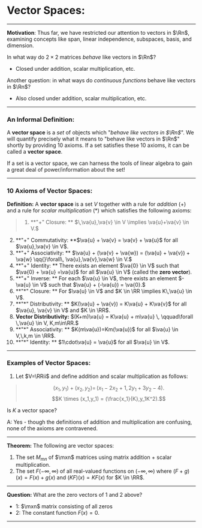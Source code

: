 # Vector Spaces:
***
**Motivation**: Thus far, we have restricted our attention to vectors in $\Rn$, examining concepts like span, linear independence, subspaces, basis, and dimension.

In what way do $2\times 2$ matrices *behave* like vectors in $\Rn$? 
- Closed under addition, scalar multiplication, etc.

Another question: in what ways do *continuous functions* behave like vectors in $\Rn$?

- Also closed under addition, scalar multiplication, etc.

***

### An Informal Definition:
A **vector space** is a *set* of objects which "*behave like vectors in $\Rn$*". We will quantify precisely what it means to "behave like vectors in $\Rn$" shortly by providing 10 axioms. If a set satisfies these 10 axioms, it can be called a **vector space**.

If a set is a vector space, we can harness the tools of linear algebra to gain a great deal of power/information about the set!

***

### 10 Axioms of Vector Spaces:

**Definition:** A **vector space** is a set $V$ together with a rule for *addition* (+) and a rule for *scalar multiplication* (*) which satisfies the following axioms:

>1. **"+" Closure: ** $\,\va{u},\va{v} \in V \implies \va{u}+\va{v} \in V.$
2. **"+" Commutativity: **$\va{u} + \va{v} = \va{v} + \va{u}$ for all $\va{u},\va{v} \in V$.
4. **"+" Associativity: **  $\va{u} + (\va{v} + \va{w}) = (\va{u} + \va{v}) + \va{w} \qq{}\forall\, \va{u},\va{v},\va{w} \in V.$
6.  **"+" Identity: ** There exists an element $\va{0} \in V$ such that $\va{0} + \va{u} =\va{u}$ for all $\va{u} \in V$ (called the **zero vector**).
8.   **"+" Inverse: ** For each $\va{u} \in V$, there exists an element $-\va{u} \in V$ such that $\va{u} + (-\va{u}) = \va{0}.$
10.   **"$\ast$" Closure: ** For $\va{u} \in V$ and $K \in \RR \implies K\,\va{u} \in V$.
12.    **"$\ast$" Distributivity: ** $K(\va{u} + \va{v}) = K\va{u} + K\va{v}$ for all $\va{u}, \va{v} \in V$ and $K \in \RR$.
14.    **Vector Distributivity:** $(K+m)\va{u} = K\va{u} + m\va{u} \, \qquad\forall \,\va{u} \in V, K,m\in\RR.$
16.    **"$\ast$" Associativity: ** $K(m\va{u})=Km(\va{u})$ for all $\va{u} \in V,\,k,m \in \RR$.
18.    **"$\ast$" Identity: ** $1\cdot\va{u} = \va{u}$ for all $\va{u} \in V$.

***

### Examples of Vector Spaces:

1. Let $V=\RRii$ and define addition and scalar multiplication as follows:

>$$(x_1,y_1)+(x_2,y_2) = \,(x_1-2x_2+1,2y_1+3y_2-4).$$
>$$K \times (x_1,y_1) = (\frac{x_1}{K},y_1K^2).$$

Is $K$ a vector space? 

A: Yes - though the definitions of addition and multiplication are confusing, none of the axioms are contravened. 

***

**Theorem:** The following are vector spaces:

1. The set $M_{mn}$ of $\mxn$ matrices using matrix addition + scalar multiplication.
2. The set $F(-\infty,\infty)$ of all real-valued functions on $(-\infty,\infty)$ where $(F+g)(x) = F(x) + g(x)$ and $(KF)(x) = K F(x)$ for $K \in \RR$. 

***

**Question:** What are the zero vectors of 1 and 2 above?

- 1: $\mxn$ matrix consisting of all zeros
- 2: The constant function $F(x)=0$. 

***


